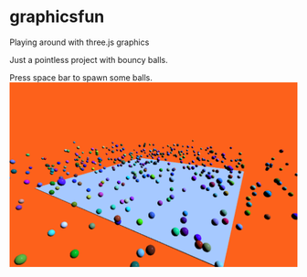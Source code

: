 # graphicsfun
Playing around with three.js graphics

Just a pointless project with bouncy balls.

Press space bar to spawn some balls.
![Screenshot](image.png)